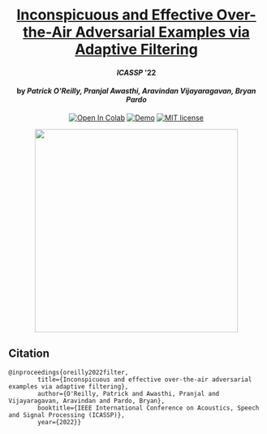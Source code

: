 <h1 align="center">
<a href="https://interactiveaudiolab.github.io/assets/papers/oreilly_awasthi_vijayaraghavan_pardo_2021.pdf">
Inconspicuous and Effective Over-the-Air Adversarial Examples via Adaptive Filtering
</a>
</h1>

<h4 align="center"><i>ICASSP</i> '22</h4>

<div align="center">
<h4>
    <p>
    by <em>Patrick O'Reilly, Pranjal Awasthi, Aravindan Vijayaragavan, Bryan Pardo</em>
    </p>
</h4>

[![Open In Colab](https://colab.research.google.com/assets/colab-badge.svg)](https://colab.research.google.com/github/oreillyp/filter_icassp_22/blob/master/notebooks/filter_icassp_22.ipynb)
[![Demo](https://img.shields.io/badge/Web-Demo-blue)](https://interactiveaudiolab.github.io/project/audio-adversarial-examples.html)
[![MIT license](https://img.shields.io/badge/License-MIT-blue.svg)](/LICENSE)

</div>

<p align="center"><img src="https://interactiveaudiolab.github.io/assets/images/projects/filters.png" width="400"/></p>

## Citation
```
@inproceedings{oreilly2022filter,
        title={Inconspicuous and effective over-the-air adversarial examples via adaptive filtering},
        author={O'Reilly, Patrick and Awasthi, Pranjal and Vijayaragavan, Aravindan and Pardo, Bryan},
        booktitle={IEEE International Conference on Acoustics, Speech and Signal Processing (ICASSP)},
        year={2022}}
```